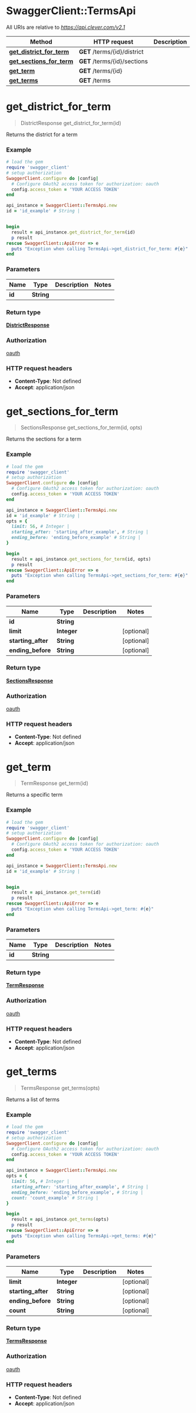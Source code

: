 # SwaggerClient::TermsApi

All URIs are relative to *https://api.clever.com/v2.1*

Method | HTTP request | Description
------------- | ------------- | -------------
[**get_district_for_term**](TermsApi.md#get_district_for_term) | **GET** /terms/{id}/district | 
[**get_sections_for_term**](TermsApi.md#get_sections_for_term) | **GET** /terms/{id}/sections | 
[**get_term**](TermsApi.md#get_term) | **GET** /terms/{id} | 
[**get_terms**](TermsApi.md#get_terms) | **GET** /terms | 

# **get_district_for_term**
> DistrictResponse get_district_for_term(id)



Returns the district for a term

### Example
```ruby
# load the gem
require 'swagger_client'
# setup authorization
SwaggerClient.configure do |config|
  # Configure OAuth2 access token for authorization: oauth
  config.access_token = 'YOUR ACCESS TOKEN'
end

api_instance = SwaggerClient::TermsApi.new
id = 'id_example' # String | 


begin
  result = api_instance.get_district_for_term(id)
  p result
rescue SwaggerClient::ApiError => e
  puts "Exception when calling TermsApi->get_district_for_term: #{e}"
end
```

### Parameters

Name | Type | Description  | Notes
------------- | ------------- | ------------- | -------------
 **id** | **String**|  | 

### Return type

[**DistrictResponse**](DistrictResponse.md)

### Authorization

[oauth](../README.md#oauth)

### HTTP request headers

 - **Content-Type**: Not defined
 - **Accept**: application/json



# **get_sections_for_term**
> SectionsResponse get_sections_for_term(id, opts)



Returns the sections for a term

### Example
```ruby
# load the gem
require 'swagger_client'
# setup authorization
SwaggerClient.configure do |config|
  # Configure OAuth2 access token for authorization: oauth
  config.access_token = 'YOUR ACCESS TOKEN'
end

api_instance = SwaggerClient::TermsApi.new
id = 'id_example' # String | 
opts = { 
  limit: 56, # Integer | 
  starting_after: 'starting_after_example', # String | 
  ending_before: 'ending_before_example' # String | 
}

begin
  result = api_instance.get_sections_for_term(id, opts)
  p result
rescue SwaggerClient::ApiError => e
  puts "Exception when calling TermsApi->get_sections_for_term: #{e}"
end
```

### Parameters

Name | Type | Description  | Notes
------------- | ------------- | ------------- | -------------
 **id** | **String**|  | 
 **limit** | **Integer**|  | [optional] 
 **starting_after** | **String**|  | [optional] 
 **ending_before** | **String**|  | [optional] 

### Return type

[**SectionsResponse**](SectionsResponse.md)

### Authorization

[oauth](../README.md#oauth)

### HTTP request headers

 - **Content-Type**: Not defined
 - **Accept**: application/json



# **get_term**
> TermResponse get_term(id)



Returns a specific term

### Example
```ruby
# load the gem
require 'swagger_client'
# setup authorization
SwaggerClient.configure do |config|
  # Configure OAuth2 access token for authorization: oauth
  config.access_token = 'YOUR ACCESS TOKEN'
end

api_instance = SwaggerClient::TermsApi.new
id = 'id_example' # String | 


begin
  result = api_instance.get_term(id)
  p result
rescue SwaggerClient::ApiError => e
  puts "Exception when calling TermsApi->get_term: #{e}"
end
```

### Parameters

Name | Type | Description  | Notes
------------- | ------------- | ------------- | -------------
 **id** | **String**|  | 

### Return type

[**TermResponse**](TermResponse.md)

### Authorization

[oauth](../README.md#oauth)

### HTTP request headers

 - **Content-Type**: Not defined
 - **Accept**: application/json



# **get_terms**
> TermsResponse get_terms(opts)



Returns a list of terms

### Example
```ruby
# load the gem
require 'swagger_client'
# setup authorization
SwaggerClient.configure do |config|
  # Configure OAuth2 access token for authorization: oauth
  config.access_token = 'YOUR ACCESS TOKEN'
end

api_instance = SwaggerClient::TermsApi.new
opts = { 
  limit: 56, # Integer | 
  starting_after: 'starting_after_example', # String | 
  ending_before: 'ending_before_example', # String | 
  count: 'count_example' # String | 
}

begin
  result = api_instance.get_terms(opts)
  p result
rescue SwaggerClient::ApiError => e
  puts "Exception when calling TermsApi->get_terms: #{e}"
end
```

### Parameters

Name | Type | Description  | Notes
------------- | ------------- | ------------- | -------------
 **limit** | **Integer**|  | [optional] 
 **starting_after** | **String**|  | [optional] 
 **ending_before** | **String**|  | [optional] 
 **count** | **String**|  | [optional] 

### Return type

[**TermsResponse**](TermsResponse.md)

### Authorization

[oauth](../README.md#oauth)

### HTTP request headers

 - **Content-Type**: Not defined
 - **Accept**: application/json



